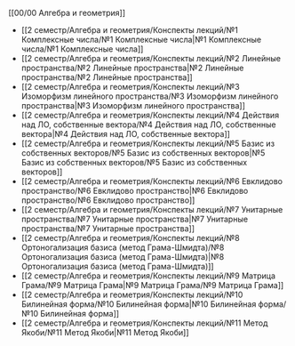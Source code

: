 [[00/00 Алгебра и геометрия]]

- [[2 семестр/Алгебра и геометрия/Конспекты лекций/№1 Комплексные числа/№1 Комплексные числа|№1 Комплексные числа/№1 Комплексные числа]]
- [[2 семестр/Алгебра и геометрия/Конспекты лекций/№2 Линейные пространства/№2 Линейные пространства|№2 Линейные пространства/№2 Линейные пространства]]
- [[2 семестр/Алгебра и геометрия/Конспекты лекций/№3 Изоморфизм линейного пространства/№3 Изоморфизм линейного пространства|№3 Изоморфизм линейного пространства]]
- [[2 семестр/Алгебра и геометрия/Конспекты лекций/№4 Действия над ЛО, собственные вектора/№4 Действия над ЛО, собственные вектора|№4 Действия над ЛО, собственные вектора]]
- [[2 семестр/Алгебра и геометрия/Конспекты лекций/№5 Базис из собственных векторов/№5 Базис из собственных векторов|№5 Базис из собственных векторов/№5 Базис из собственных векторов]]
- [[2 семестр/Алгебра и геометрия/Конспекты лекций/№6 Евклидово пространство/№6 Евклидово пространство|№6 Евклидово пространство/№6 Евклидово пространство]]
- [[2 семестр/Алгебра и геометрия/Конспекты лекций/№7 Унитарные пространства/№7 Унитарные пространства|№7 Унитарные пространства/№7 Унитарные пространства]]
- [[2 семестр/Алгебра и геометрия/Конспекты лекций/№8 Ортоногализация базиса (метод Грама-Шмидта)/№8 Ортоногализация базиса (метод Грама-Шмидта)|№8 Ортоногализация базиса (метод Грама-Шмидта)]]
- [[2 семестр/Алгебра и геометрия/Конспекты лекций/№9 Матрица Грама/№9 Матрица Грама|№9 Матрица Грама/№9 Матрица Грама]]
- [[2 семестр/Алгебра и геометрия/Конспекты лекций/№10 Билинейная форма/№10 Билинейная форма|№10 Билинейная форма/№10 Билинейная форма]]
- [[2 семестр/Алгебра и геометрия/Конспекты лекций/№11 Метод Якоби/№11 Метод Якоби|№11 Метод Якоби]]